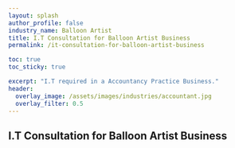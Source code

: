 ```yaml
---
layout: splash 
author_profile: false 
industry_name: Balloon Artist
title: I.T Consultation for Balloon Artist Business
permalink: /it-consultation-for-balloon-artist-business

toc: true
toc_sticky: true

excerpt: "I.T required in a Accountancy Practice Business."
header:
  overlay_image: /assets/images/industries/accountant.jpg
  overlay_filter: 0.5 
---
```


## I.T Consultation for Balloon Artist Business